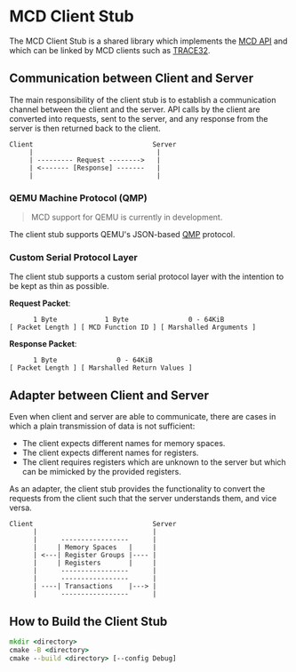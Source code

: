 # MCD Client Stub

The MCD Client Stub is a shared library which implements the [MCD API](https://www.lauterbach.com/products/software/debugger-for-simulators/mcd-api)
and which can be linked by MCD clients such as [TRACE32](https://www.lauterbach.com/products/software/debugger-for-simulators).

## Communication between Client and Server

The main responsibility of the client stub is to establish a communication channel between the client and the server.
API calls by the client are converted into requests, sent to the server, and any response from the server is then returned back to the client.

```text
Client                              Server
     |                               |
     | --------- Request -------->   |
     | <------- [Response] -------   |
     |                               |
```

### QEMU Machine Protocol (QMP)

> MCD support for QEMU is currently in development.

The client stub supports QEMU's JSON-based [QMP](https://wiki.qemu.org/Documentation/QMP) protocol.

### Custom Serial Protocol Layer

The client stub supports a custom serial protocol layer with the intention to be kept as thin as possible.

**Request Packet**:

```text
      1 Byte            1 Byte               0 - 64KiB
[ Packet Length ] [ MCD Function ID ] [ Marshalled Arguments ]
```

**Response Packet**:

```text
      1 Byte               0 - 64KiB
[ Packet Length ] [ Marshalled Return Values ]
```

## Adapter between Client and Server

Even when client and server are able to communicate, there are cases in which a plain transmission of data is not sufficient:

- The client expects different names for memory spaces.
- The client expects different names for registers.
- The client requires registers which are unknown to the server but which can be mimicked by the provided registers.

As an adapter, the client stub provides the functionality to convert the requests from the client such that the server understands them, and vice versa.

```text
Client                              Server
      |                             |
      |      -----------------      |
      |     | Memory Spaces   |     |
      | <---| Register Groups |---- |
      |     | Registers       |     |
      |      -----------------      |
      |      -----------------      |
      | ----| Transactions    |---> |
      |      -----------------      |
 ```

## How to Build the Client Stub

```cmd
mkdir <directory>
cmake -B <directory>
cmake --build <directory> [--config Debug]
```
